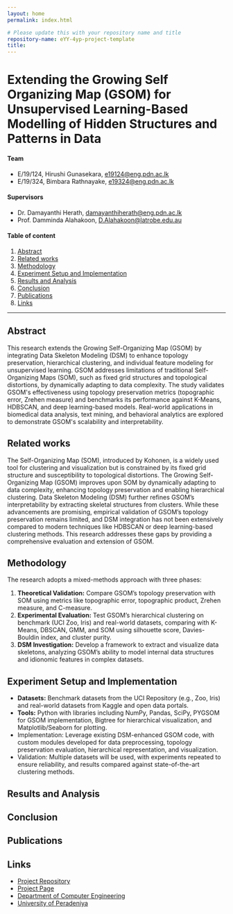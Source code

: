 ```yaml
---
layout: home
permalink: index.html

# Please update this with your repository name and title
repository-name: eYY-4yp-project-template
title:
---
```


[comment]: # "This is the standard layout for the project, but you can clean this and use your own template"

# Extending the Growing Self Organizing Map (GSOM) for Unsupervised Learning-Based Modelling of Hidden Structures and Patterns in Data

#### Team

- E/19/124, Hirushi Gunasekara, [e19124@eng.pdn.ac.lk]()
- E/19/324, Bimbara Rathnayake, [e19324@eng.pdn.ac.lk]()

#### Supervisors

- Dr. Damayanthi Herath, [damayanthiherath@eng.pdn.ac.lk]()
- Prof. Damminda Alahakoon, [D.Alahakoon@latrobe.edu.au]()

#### Table of content

1. [Abstract](#abstract)
2. [Related works](#related-works)
3. [Methodology](#methodology)
4. [Experiment Setup and Implementation](#experiment-setup-and-implementation)
5. [Results and Analysis](#results-and-analysis)
6. [Conclusion](#conclusion)
7. [Publications](#publications)
8. [Links](#links)

---

<!-- 
DELETE THIS SAMPLE before publishing to GitHub Pages !!!
This is a sample image, to show how to add images to your page. To learn more options, please refer [this](https://projects.ce.pdn.ac.lk/docs/faq/how-to-add-an-image/)
![Sample Image](./images/sample.png) 
-->


## Abstract
This research extends the Growing Self-Organizing Map (GSOM) by integrating Data Skeleton Modeling (DSM) to enhance topology preservation, hierarchical clustering, and individual feature modeling for unsupervised learning. GSOM addresses limitations of traditional Self-Organizing Maps (SOM), such as fixed grid structures and topological distortions, by dynamically adapting to data complexity. The study validates GSOM's effectiveness using topology preservation metrics (topographic error, Zrehen measure) and benchmarks its performance against K-Means, HDBSCAN, and deep learning-based models. Real-world applications in biomedical data analysis, text mining, and behavioral analytics are explored to demonstrate GSOM's scalability and interpretability.

## Related works
The Self-Organizing Map (SOM), introduced by Kohonen, is a widely used tool for clustering and visualization but is constrained by its fixed grid structure and susceptibility to topological distortions. The Growing Self-Organizing Map (GSOM) improves upon SOM by dynamically adapting to data complexity, enhancing topology preservation and enabling hierarchical clustering. Data Skeleton Modeling (DSM) further refines GSOM’s interpretability by extracting skeletal structures from clusters. While these advancements are promising, empirical validation of GSOM’s topology preservation remains limited, and DSM integration has not been extensively compared to modern techniques like HDBSCAN or deep learning-based clustering methods. This research addresses these gaps by providing a comprehensive evaluation and extension of GSOM.

## Methodology
The research adopts a mixed-methods approach with three phases:

1. **Theoretical Validation:** Compare GSOM’s topology preservation with SOM using metrics like topographic error, topographic product, Zrehen measure, and C-measure.
2. **Experimental Evaluation:** Test GSOM’s hierarchical clustering on benchmark (UCI Zoo, Iris) and real-world datasets, comparing with K-Means, DBSCAN, GMM, and SOM using silhouette score, Davies-Bouldin index, and cluster purity.
3. **DSM Investigation:** Develop a framework to extract and visualize data skeletons, analyzing GSOM’s ability to model internal data structures and idionomic features in complex datasets.

## Experiment Setup and Implementation
* **Datasets:** Benchmark datasets from the UCI Repository (e.g., Zoo, Iris) and real-world datasets from Kaggle and open data portals.
* **Tools:** Python with libraries including NumPy, Pandas, SciPy, PYGSOM for GSOM implementation, Bigtree for hierarchical visualization, and Matplotlib/Seaborn for plotting.
* Implementation: Leverage existing DSM-enhanced GSOM code, with custom modules developed for data preprocessing, topology preservation evaluation, hierarchical representation, and visualization.
* Validation: Multiple datasets will be used, with experiments repeated to ensure reliability, and results compared against state-of-the-art clustering methods.
## Results and Analysis

## Conclusion

## Publications
[//]: # "Note: Uncomment each once you uploaded the files to the repository"

<!-- 1. [Semester 7 report](./) -->
<!-- 2. [Semester 7 slides](./) -->
<!-- 3. [Semester 8 report](./) -->
<!-- 4. [Semester 8 slides](./) -->
<!-- 5. Author 1, Author 2 and Author 3 "Research paper title" (2021). [PDF](./). -->


## Links

[//]: # ( NOTE: EDIT THIS LINKS WITH YOUR REPO DETAILS )

- [Project Repository](https://github.com/cepdnaclk/repository-name)
- [Project Page](https://cepdnaclk.github.io/repository-name)
- [Department of Computer Engineering](http://www.ce.pdn.ac.lk/)
- [University of Peradeniya](https://eng.pdn.ac.lk/)

[//]: # "Please refer this to learn more about Markdown syntax"
[//]: # "https://github.com/adam-p/markdown-here/wiki/Markdown-Cheatsheet"
